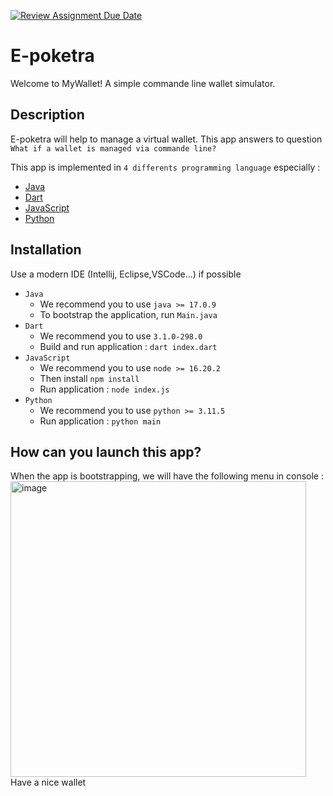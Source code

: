[![Review Assignment Due Date](https://classroom.github.com/assets/deadline-readme-button-24ddc0f5d75046c5622901739e7c5dd533143b0c8e959d652212380cedb1ea36.svg)](https://classroom.github.com/a/hy8NMZUz)


# E-poketra

Welcome to MyWallet! A simple commande line wallet simulator.


## Description
E-poketra will help to manage a virtual wallet. This app answers to question ```What if a wallet is managed via commande line?```

This app is implemented in ``4 differents programming language`` especially :
- [Java](https://github.com/hei-school/my-wallet-JonatanaRandria/tree/feature/java)
- [Dart](https://github.com/hei-school/my-wallet-JonatanaRandria/tree/feature/Dart)
- [JavaScript](https://github.com/hei-school/my-wallet-JonatanaRandria/tree/feature/javascript)
- [Python](https://github.com/hei-school/my-wallet-JonatanaRandria/tree/feature/Python)

## Installation
Use a modern IDE (Intellij, Eclipse,VSCode...) if possible

- ```Java```
    * We recommend you to use ```java >= 17.0.9```
    * To bootstrap the application, run ``Main.java``
- ``Dart``
    * We recommend you to use ```3.1.0-298.0```
    * Build and run application : ``dart index.dart``
- ``JavaScript``
    * We recommend you to use ```node >= 16.20.2```
    * Then install ```npm install```
    * Run application : ``node index.js``
- ``Python``
    * We recommend you to use ```python >= 3.11.5```
    * Run application : ``python main``

## How can you launch this app?
When the app is bootstrapping, we will have the following menu in console :
<img width="473" alt="image" src="https://github.com/hei-school/my-wallet-JonatanaRandria/assets/103509534/f02e0ab5-9daa-4032-9593-5d1684147702">
Have a nice wallet

